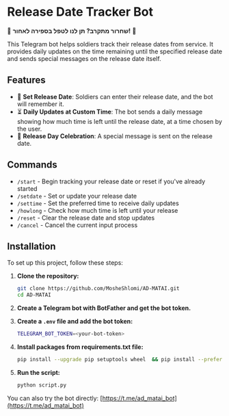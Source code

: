 # Release Date Tracker Bot

🌟 **שחרור מתקרב? תן לנו לטפל בספירה לאחור!** 🌟

This Telegram bot helps soldiers track their release dates from service. It provides daily updates on the time remaining until the specified release date and sends special messages on the release date itself.

## Features

- 📅 **Set Release Date**: Soldiers can enter their release date, and the bot will remember it.
- ⏳ **Daily Updates at Custom Time**: The bot sends a daily message showing how much time is left until the release date, at a time chosen by the user.
- 🎉 **Release Day Celebration**: A special message is sent on the release date.

## Commands

- `/start` - Begin tracking your release date or reset if you've already started
- `/setdate` - Set or update your release date
- `/settime` - Set the preferred time to receive daily updates
- `/howlong` - Check how much time is left until your release
- `/reset` - Clear the release date and stop updates
- `/cancel` - Cancel the current input process

## Installation

To set up this project, follow these steps:

1. **Clone the repository:**
   ```bash
   git clone https://github.com/MosheShlomi/AD-MATAI.git
   cd AD-MATAI
   ```

2. **Create a Telegram bot with BotFather and get the bot token.**

3. **Create a `.env` file and add the bot token:**
   ```bash
   TELEGRAM_BOT_TOKEN=<your-bot-token>
   ```

4. **Install packages from requirements.txt file:**
   ```bash
   pip install --upgrade pip setuptools wheel  && pip install --prefer-binary -r requirements.txt
   ```

5. **Run the script:**
   ```bash
   python script.py
   ```

You can also try the bot directly: [https://t.me/ad_matai_bot](https://t.me/ad_matai_bot)

